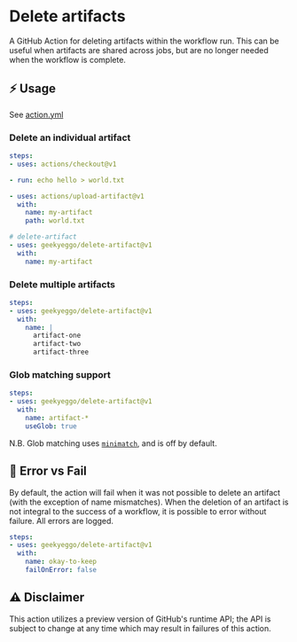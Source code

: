 # Delete artifacts
A GitHub Action for deleting artifacts within the workflow run. This can be useful when artifacts are shared across jobs, but are no longer needed when the workflow is complete.

## ⚡ Usage

See [action.yml](action.yml)

### Delete an individual artifact

```yml
steps:
- uses: actions/checkout@v1

- run: echo hello > world.txt

- uses: actions/upload-artifact@v1
  with:
    name: my-artifact
    path: world.txt

# delete-artifact
- uses: geekyeggo/delete-artifact@v1
  with:
    name: my-artifact
```

### Delete multiple artifacts

```yml
steps:
- uses: geekyeggo/delete-artifact@v1
  with:
    name: |
      artifact-one
      artifact-two
      artifact-three
```

### Glob matching support
```yml
steps:
- uses: geekyeggo/delete-artifact@v1
  with:
    name: artifact-*
    useGlob: true 
```
N.B. Glob matching uses [`minimatch`](https://www.npmjs.com/package/minimatch), and is off by default.

## 

## 🚨 Error vs Fail

By default, the action will fail when it was not possible to delete an artifact (with the exception of name mismatches). When the deletion of an artifact is not integral to the success of a workflow, it is possible to error without failure. All errors are logged.

```yml
steps:
- uses: geekyeggo/delete-artifact@v1
  with:
    name: okay-to-keep
    failOnError: false
```

## ⚠ Disclaimer

This action utilizes a preview version of GitHub's runtime API; the API is subject to change at any time which may result in failures of this action.
